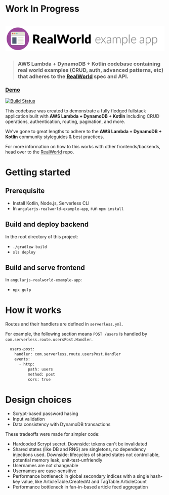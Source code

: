 # Work In Progress

# ![RealWorld Example App](logo.png)

> ### AWS Lambda + DynamoDB + Kotlin codebase containing real world examples (CRUD, auth, advanced patterns, etc) that adheres to the [RealWorld](https://github.com/Kotlinthinkster/realworld) spec and API.

### [Demo](https://chrisxue815.github.io/realworld/build/#/)

[![Build Status](https://travis-ci.org/chrisxue815/realworld-aws-lambda-dynamodb-kotlin.svg?branch=master)](https://travis-ci.org/chrisxue815/realworld-aws-lambda-dynamodb-kotlin)

This codebase was created to demonstrate a fully fledged fullstack application built with **AWS Lambda + DynamoDB + Kotlin** including CRUD operations, authentication, routing, pagination, and more.

We've gone to great lengths to adhere to the **AWS Lambda + DynamoDB + Kotlin** community styleguides & best practices.

For more information on how to this works with other frontends/backends, head over to the [RealWorld](https://github.com/gothinkster/realworld) repo.

# Getting started

## Prerequisite

* Install Kotlin, Node.js, Serverless CLI
* In `angularjs-realworld-example-app`, run `npm install`

## Build and deploy backend

In the root directory of this project:

* `./gradlew build`
* `sls deploy`

## Build and serve frontend

In `angularjs-realworld-example-app`:

* `npx gulp`

# How it works

Routes and their handlers are defined in `serverless.yml`.

For example, the following section means `POST /users` is handled by `com.serverless.route.usersPost.Handler`.

```
  users-post:
    handler: com.serverless.route.usersPost.Handler
    events:
      - http:
          path: users
          method: post
          cors: true
```

# Design choices
* Scrypt-based password hasing
* Input validation
* Data consistency with DynamoDB transactions

These tradeoffs were made for simpler code:
* Hardcoded Scrypt secret. Downside: tokens can't be invalidated
* Shared states (like DB and RNG) are singletons, no dependency injections used. Downside: lifecycles of shared states not controllable, potential memory leak, unit-test-unfriendly
* Usernames are not changeable
* Usernames are case-sensitive
* Performance bottleneck in global secondary indices with a single hash-key value, like ArticleTable.CreatedAt and TagTable.ArticleCount
* Performance bottleneck in fan-in-based article feed aggregation
